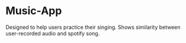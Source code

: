 # Music-App
Designed to help users practice their singing.
Shows similarity between user-recorded audio and spotify song.
